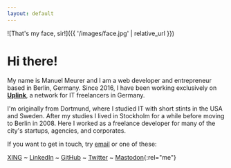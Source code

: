 ```yaml
---
layout: default
---
```


![That's my face, sir!]({{ '/images/face.jpg' | relative_url }})

# Hi there!

My name is Manuel Meurer and I am a web developer and entrepreneur based in Berlin, Germany. Since 2016, I have been working exclusively on **[Uplink](https://uplink.tech/)**, a network for IT freelancers in Germany.

I'm originally from Dortmund, where I studied IT with short stints in the USA and Sweden. After my studies I lived in Stockholm for a while before moving to Berlin in 2008. Here I worked as a freelance developer for many of the city's startups, agencies, and corporates.

If you want to get in touch, try [email](mailto:manuel@meurer.io) or one of these:

[XING](https://www.xing.com/profile/Manuel_Meurer)
\~
[LinkedIn](https://www.linkedin.com/in/manuelmeurer)
\~
[GitHub](https://github.com/manuelmeurer)
\~
[Twitter](https://twitter.com/manume)
\~
[Mastodon](https://ruby.social/@manuel){:rel="me"}

